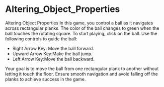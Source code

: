 # Altering_Object_Properties
Altering Object Properties
In this game, you control a ball as it navigates across rectangular planks. The color of the ball changes to green when the ball touches the rotating square. To start playing, click on the ball. Use the following controls to guide the ball:

- Right Arrow Key: Move the ball forward.
- Upward Arrow Key:Make the ball jump.
- Left Arrow Key:Move the ball backward.

Your goal is to move the ball from one rectangular plank to another without letting it touch the floor. Ensure smooth navigation and avoid falling off the planks to achieve success in the game. 
